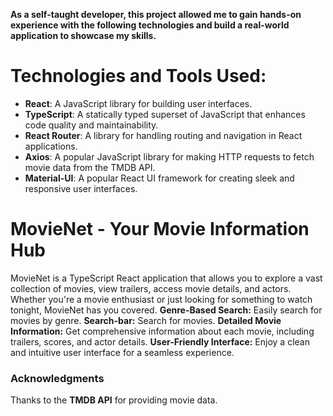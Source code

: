 __As a self-taught developer, this project allowed me to gain hands-on experience with the following technologies and build a real-world application to showcase my skills.__
# Technologies and Tools Used:

- **React**: A JavaScript library for building user interfaces.
- **TypeScript**: A statically typed superset of JavaScript that enhances code quality and maintainability.
- **React Router**: A library for handling routing and navigation in React applications.
- **Axios**: A popular JavaScript library for making HTTP requests to fetch movie data from the TMDB API.
- **Material-UI**: A popular React UI framework for creating sleek and responsive user interfaces.

# MovieNet - Your Movie Information Hub
MovieNet is a TypeScript React application that allows you to explore a vast collection of movies, view trailers, access movie details, and actors. Whether you're a movie enthusiast or just looking for something to watch tonight, MovieNet has you covered.
**Genre-Based Search:** Easily search for movies by genre.
**Search-bar:** Search for movies.
**Detailed Movie Information:** Get comprehensive information about each movie, including trailers, scores, and actor details.
**User-Friendly Interface:** Enjoy a clean and intuitive user interface for a seamless experience.


### Acknowledgments
Thanks to the **TMDB API** for providing movie data.
